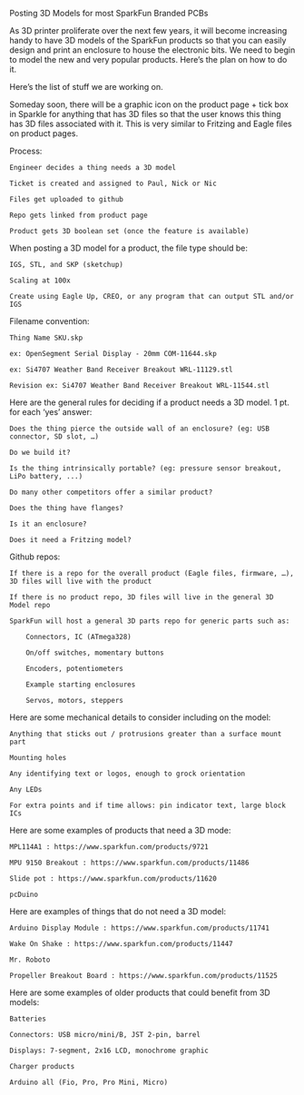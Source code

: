 Posting 3D Models for most SparkFun Branded PCBs

As 3D printer proliferate over the next few years, it will become increasing handy to have 3D models of the SparkFun products so that you can easily design and print an enclosure to house the electronic bits. We need to begin to model the new and very popular products. Here’s the plan on how to do it.

Here’s the list of stuff we are working on.

Someday soon, there will be a graphic icon on the product page + tick box in Sparkle for anything that has 3D files so that the user knows this thing has 3D files associated with it. This is very similar to Fritzing and Eagle files on product pages.

Process:

    Engineer decides a thing needs a 3D model

    Ticket is created and assigned to Paul, Nick or Nic

    Files get uploaded to github

    Repo gets linked from product page

    Product gets 3D boolean set (once the feature is available)


When posting a 3D model for a product, the file type should be:

    IGS, STL, and SKP (sketchup)

    Scaling at 100x

    Create using Eagle Up, CREO, or any program that can output STL and/or IGS


Filename convention:

    Thing Name SKU.skp

    ex: OpenSegment Serial Display - 20mm COM-11644.skp

    ex: Si4707 Weather Band Receiver Breakout WRL-11129.stl

    Revision ex: Si4707 Weather Band Receiver Breakout WRL-11544.stl


Here are the general rules for deciding if a product needs a 3D model. 1 pt. for each ‘yes’ answer:

    Does the thing pierce the outside wall of an enclosure? (eg: USB connector, SD slot, …)

    Do we build it?

    Is the thing intrinsically portable? (eg: pressure sensor breakout, LiPo battery, ...)

    Do many other competitors offer a similar product?

    Does the thing have flanges?

    Is it an enclosure?

    Does it need a Fritzing model?


Github repos:

    If there is a repo for the overall product (Eagle files, firmware, …), 3D files will live with the product

    If there is no product repo, 3D files will live in the general 3D Model repo

    SparkFun will host a general 3D parts repo for generic parts such as:

        Connectors, IC (ATmega328)

        On/off switches, momentary buttons

        Encoders, potentiometers

        Example starting enclosures

        Servos, motors, steppers


Here are some mechanical details to consider including on the model:

    Anything that sticks out / protrusions greater than a surface mount part

    Mounting holes

    Any identifying text or logos, enough to grock orientation

    Any LEDs

    For extra points and if time allows: pin indicator text, large block ICs


Here are some examples of products that need a 3D mode:

    MPL114A1 : https://www.sparkfun.com/products/9721

    MPU 9150 Breakout : https://www.sparkfun.com/products/11486

    Slide pot : https://www.sparkfun.com/products/11620

    pcDuino


Here are examples of things that do not need a 3D model:

    Arduino Display Module : https://www.sparkfun.com/products/11741

    Wake On Shake : https://www.sparkfun.com/products/11447

    Mr. Roboto

    Propeller Breakout Board : https://www.sparkfun.com/products/11525


Here are some examples of older products that could benefit from 3D models:

    Batteries

    Connectors: USB micro/mini/B, JST 2-pin, barrel

    Displays: 7-segment, 2x16 LCD, monochrome graphic

    Charger products

    Arduino all (Fio, Pro, Pro Mini, Micro)



